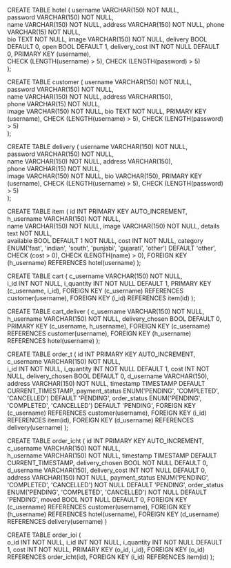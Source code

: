CREATE TABLE hotel
(
  username            VARCHAR(150) NOT NULL,                
  password            VARCHAR(150) NOT NULL,                
  name                VARCHAR(150) NOT NULL,
  address            VARCHAR(150) NOT NULL,
  phone            VARCHAR(15) NOT NULL,    
  bio                 TEXT NOT NULL,
  image               VARCHAR(150) NOT NULL,
  delivery            BOOL DEFAULT 0,
  open                BOOL DEFAULT 1,
  delivery_cost        INT NOT NULL DEFAULT 0,
  PRIMARY KEY         (username),   
  CHECK (LENGTH(username) > 5),
  CHECK (LENGTH(password) > 5)   
);

CREATE TABLE customer
(
  username            VARCHAR(150) NOT NULL,                
  password            VARCHAR(150) NOT NULL,                
  name                VARCHAR(150) NOT NULL,
  address            VARCHAR(150),    
  phone            VARCHAR(15) NOT NULL,  
  image             VARCHAR(150) NOT NULL,
  bio                 TEXT NOT NULL,
  PRIMARY KEY         (username),
  CHECK (LENGTH(username) > 5),
  CHECK (LENGTH(password) > 5)                           
);

CREATE TABLE delivery
(
  username            VARCHAR(150) NOT NULL,                
  password            VARCHAR(150) NOT NULL,                
  name                VARCHAR(150) NOT NULL,
  address            VARCHAR(150),    
  phone            VARCHAR(15) NOT NULL,  
  image               VARCHAR(150) NOT NULL,
  bio                 VARCHAR(150),
  PRIMARY KEY         (username),
    CHECK (LENGTH(username) > 5),
  CHECK (LENGTH(password) > 5)             
);


CREATE TABLE item
(
  id                    INT PRIMARY KEY AUTO_INCREMENT,                
  h_username            VARCHAR(150) NOT NULL,                
  name                  VARCHAR(150) NOT NULL,
  image                 VARCHAR(150) NOT NULL,
  details               text NOT NULL,    
  available             BOOL DEFAULT 1 NOT NULL,
  cost                  INT NOT NULL,
  category              ENUM('fast', 'indian', 'south', 'punjabi', 'gujarati', 'other') DEFAULT 'other',
  CHECK (cost > 0),
  CHECK (LENGTH(name) > 0),
  FOREIGN KEY (h_username) REFERENCES hotel(username)
);

CREATE TABLE cart
(
  c_username               VARCHAR(150) NOT NULL,                
  i_id                     INT NOT NULL,
  i_quantity               INT NOT NULL DEFAULT 1,
  PRIMARY KEY         (c_username, i_id),
  FOREIGN KEY (c_username) REFERENCES customer(username),
  FOREIGN KEY (i_id) REFERENCES item(id)
);

CREATE TABLE cart_deliver
(
  c_username               VARCHAR(150) NOT NULL,                
  h_username                    VARCHAR(150) NOT NULL,
  delivery_chosen          BOOL DEFAULT 0,
  PRIMARY KEY         (c_username, h_username),
  FOREIGN KEY (c_username) REFERENCES customer(username),
  FOREIGN KEY (h_username) REFERENCES hotel(username)
);

CREATE TABLE order_t
(
  id                         INT PRIMARY KEY AUTO_INCREMENT,                
  c_username                 VARCHAR(150) NOT NULL,                
  i_id                       INT NOT NULL,
  i_quantity                 INT NOT NULL DEFAULT 1,
  cost                       INT NOT NULL,
  delivery_chosen            BOOL DEFAULT 0,
  d_username                 VARCHAR(150),
  address                    VARCHAR(150) NOT NULL,
  timestamp                 TIMESTAMP DEFAULT CURRENT_TIMESTAMP,
  payment_status             ENUM('PENDING', 'COMPLETED', 'CANCELLED') DEFAULT 'PENDING',
  order_status               ENUM('PENDING', 'COMPLETED', 'CANCELLED') DEFAULT 'PENDING',
  FOREIGN KEY (c_username) REFERENCES customer(username),
  FOREIGN KEY (i_id) REFERENCES item(id),
  FOREIGN KEY (d_username) REFERENCES delivery(username)
);












CREATE TABLE order_icht
(
  id                         INT PRIMARY KEY AUTO_INCREMENT,                
  c_username                 VARCHAR(150) NOT NULL,                
  h_username                 VARCHAR(150) NOT NULL,
  timestamp                  TIMESTAMP DEFAULT CURRENT_TIMESTAMP,
  delivery_chosen            BOOL NOT NULL DEFAULT 0,
  d_username                 VARCHAR(150),
  delivery_cost              INT NOT NULL DEFAULT 0,
  address                    VARCHAR(150) NOT NULL,
  payment_status             ENUM('PENDING', 'COMPLETED', 'CANCELLED') NOT NULL DEFAULT 'PENDING',
  order_status               ENUM('PENDING', 'COMPLETED', 'CANCELLED') NOT NULL DEFAULT 'PENDING',
  moved                      BOOL NOT NULL DEFAULT 0,
  FOREIGN KEY (c_username) REFERENCES customer(username),
  FOREIGN KEY (h_username) REFERENCES hotel(username),
  FOREIGN KEY (d_username) REFERENCES delivery(username)
)

CREATE TABLE order_ioi
(       
  o_id                       INT NOT NULL,
  i_id                       INT NOT NULL,
  i_quantity                 INT NOT NULL DEFAULT 1,
  cost                       INT NOT NULL,
  PRIMARY KEY               (o_id, i_id),
  FOREIGN KEY (o_id) REFERENCES order_icht(id),
  FOREIGN KEY (i_id) REFERENCES item(id)
);










<!-- 
INSERT INTO order_icht (c_username, h_username, delivery_chosen, delivery_cost, address) select distinct ca.c_username, i.h_username , cd.delivery_chosen, h.delivery_cost, "basant vihar" from cart ca, item i, cart_deliver cd, hotel h where ca.c_username="chetangarg365" and ca.i_id=i.id AND cd.c_username=ca.c_username AND i.h_username=cd.h_username AND i.h_username=h.username order by i.h_username; -->

<!-- select o.id as oid, ca.i_id, ca.i_quantity, (ca.i_quantity*i.cost) as cost from order_icht o, cart ca, item i where ca.i_id=i.id AND ca.i_id in (select id from item where h_username=o.h_username) order by oid; -->